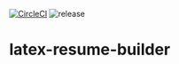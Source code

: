 [![CircleCI](https://circleci.com/gh/circleci/circleci-docs.svg?style=shield)](https://img.shields.io/circleci/build/github/jmoney8080/latex-resume-builder)
![release](https://img.shields.io/github/v/release/jmoney8080/resume)

# latex-resume-builder
